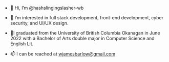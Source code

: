 - 👋 Hi, I’m @hashslingingslasher-wb

- 👀 I’m interested in
full stack development, front-end development, cyber security, and UI/UX design.

- 🌱I graduated from the University of British Columbia Okanagan in June 2022 with a Bachelor of Arts double major in Computer Science and English Lit.


- 📫 I can be reached at wjamesbarlow@gmail.com

<!---
hashslingingslasher-wb/hashslingingslasher-wb is a ✨ special ✨ repository because its `README.md` (this file) appears on your GitHub profile.
You can click the Preview link to take a look at your changes.
--->
